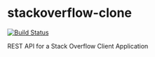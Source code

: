# stackoverflow-clone
[![Build Status](https://travis-ci.org/FemiOfficial/stackoverflow-clone.svg?branch=develop)](https://travis-ci.org/FemiOfficial/stackoverflow-clone)

REST API for a Stack Overflow Client Application

